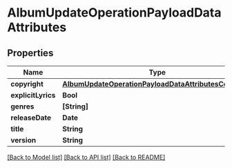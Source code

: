 # AlbumUpdateOperationPayloadDataAttributes

## Properties
Name | Type | Description | Notes
------------ | ------------- | ------------- | -------------
**copyright** | [**AlbumUpdateOperationPayloadDataAttributesCopyright**](AlbumUpdateOperationPayloadDataAttributesCopyright.md) |  | [optional] 
**explicitLyrics** | **Bool** |  | [optional] 
**genres** | **[String]** |  | [optional] 
**releaseDate** | **Date** |  | [optional] 
**title** | **String** |  | 
**version** | **String** |  | [optional] 

[[Back to Model list]](../README.md#documentation-for-models) [[Back to API list]](../README.md#documentation-for-api-endpoints) [[Back to README]](../README.md)


